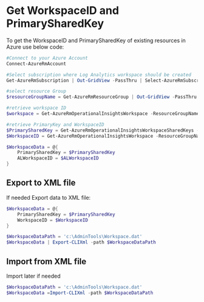 # Get WorkspaceID and PrimarySharedKey

To get the WorkspaceID and PrimarySharedKey of existing resources in Azure use below code:

```powershell
#Connect to your Azure Account
Connect-AzureRmAccount

#Select subscription where Log Analytics workspace should be created
Get-AzureRmSubscription | Out-GridView -PassThru | Select-AzureRmSubscription

#select resource Group
$resourceGroupName = Get-AzureRmResourceGroup | Out-GridView -PassThru

#retrieve workspace ID
$workspace = Get-AzureRmOperationalInsightsWorkspace -ResourceGroupName $resourceGroupName.ResourceGroupName | Out-GridView -PassThru

#retrieve PrimaryKey and WorkspaceID
$PrimarySharedKey = Get-AzureRmOperationalInsightsWorkspaceSharedKeys -ResourceGroupName $resourceGroupName.ResourceGroupName -Name $workspace.Name | Select-Object -ExpandProperty PrimarySharedKey
$WorkspaceID = Get-AzureRmOperationalInsightsWorkspace -ResourceGroupName $resourceGroupName.ResourceGroupName -Name $workspace.name | Select-Object -ExpandProperty CustomerId | Select-Object -ExpandProperty Guid

$WorkspaceData = @{
    PrimarySharedKey = $PrimarySharedKey
    ALWorkspaceID = $ALWorkspaceID
}
```

## Export to XML file

If needed Export data to XML file:

```powershell
$WorkspaceData = @{
    PrimarySharedKey = $PrimarySharedKey
    WorkspaceID = $WorkspaceID
}

$WorkspaceDataPath = 'c:\AdminTools\Workspace.dat'
$WorkspaceData | Export-CLIXml -path $WorkspaceDataPath
```

## Import from XML file

Import later if needed

```powershell
$WorkspaceDataPath = 'c:\AdminTools\Workspace.dat'
$WorkspaceData =Import-CLIXml -path $WorkspaceDataPath
```
